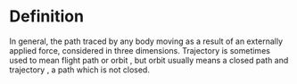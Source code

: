 # Definition

In general, the path traced by any body moving as a result of an
externally applied force, considered in three dimensions. Trajectory is
sometimes used to mean flight path or orbit , but orbit usually means a
closed path and trajectory , a path which is not closed.
